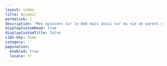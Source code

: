 ```yaml
---
layout: index
title: Accueil
permalink: /
description: "Mes opinions sur le Web mais aussi sur ma vie de parent et de citoyen."
displayCustomHead: true
displayCustomTitle: false
i18n-key: home
category: ''
pagination: 
  enabled: true
  locale: fr
---
```

